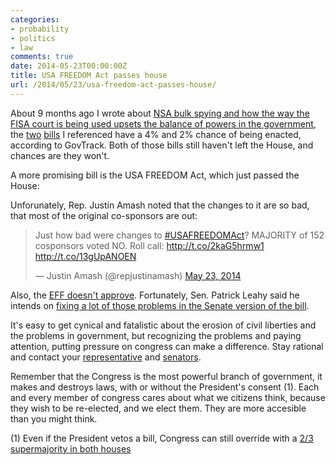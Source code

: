 ```yaml
---
categories:
- probability
- politics
- law
comments: true
date: 2014-05-23T00:00:00Z
title: USA FREEDOM Act passes house
url: /2014/05/23/usa-freedom-act-passes-house/
---
```


About 9 months ago I wrote about [NSA bulk spying and how the way the FISA court is being used upsets the balance of powers in the government](/blog/2013/08/13/an-unbalance-of-powers/), the [two](https://www.govtrack.us/congress/bills/113/hr2586) [bills](https://www.govtrack.us/congress/bills/113/hr2761) I referenced have a 4% and 2% chance of being enacted, according to GovTrack. Both of those bills still haven't left the House, and chances are they won't.

A more promising bill is the USA FREEDOM Act, which just passed the House:

<script id="govtrack:widget:bill:113:hr3361:script" src="https://www.govtrack.us/congress/bills/113/hr3361/widget.js" type="text/javascript"></script>

Unforunately, Rep. Justin Amash noted that the changes to it are so bad, that most of the original co-sponsors are out:

<blockquote class="twitter-tweet" lang="en"><p>Just how bad were changes to <a href="https://twitter.com/search?q=%23USAFREEDOMAct&amp;src=hash">#USAFREEDOMAct</a>? MAJORITY of 152 cosponsors voted NO. Roll call: <a href="http://t.co/2kaG5hrmw1">http://t.co/2kaG5hrmw1</a> <a href="http://t.co/13gUpANOEN">http://t.co/13gUpANOEN</a></p>&mdash; Justin Amash (@repjustinamash) <a href="https://twitter.com/repjustinamash/statuses/469883039125106689">May 23, 2014</a></blockquote>
<script async src="//platform.twitter.com/widgets.js" charset="utf-8"></script>

Also, the [EFF doesn't approve](https://www.eff.org/deeplinks/2014/05/eff-dismayed-houses-gutted-usa-freedom-act). Fortunately, Sen. Patrick Leahy said he intends on [fixing a lot of those problems in the Senate version of the bill](https://www.leahy.senate.gov/press/comment-of-senator-patrick-leahy-d-vt_chairman-senate-judiciary-committee-on-house-passage-of-the-usa-freedom-act-).

It's easy to get cynical and fatalistic about the erosion of civil liberties and the problems in government, but recognizing the problems and paying attention, putting pressure on congress can make a difference. Stay rational and contact your [representative](http://www.house.gov/representatives/find/) and [senators](https://www.senate.gov/general/contact_information/senators_cfm.cfm).

Remember that the Congress is the most powerful branch of government, it makes and destroys laws, with or without the President's consent (1). Each and every member of congress cares about what we citizens think, because they wish to be re-elected, and we elect them. They are more accesible than you might think.


(1) Even if the President vetos a bill, Congress can still override with a [2/3 supermajority in both houses](https://en.wikipedia.org/wiki/Supermajority#United_States)

